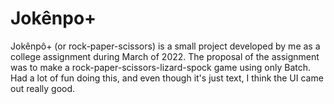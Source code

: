 # Jokênpo+

  Jokênpô+ (or rock-paper-scissors) is a small project developed by me as a college assignment during March of 2022. The proposal of the assignment was to make a rock-paper-scissors-lizard-spock game using only Batch.
  Had a lot of fun doing this, and even though it's just text, I think the UI came out really good.
